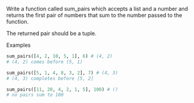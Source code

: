 Write a function called sum_pairs which accepts a list and a number and returns the first pair 
of numbers that sum to the number passed to the function.

The returned pair should be a tuple.

Examples

```py
sum_pairs([4, 2, 10, 5, 1], 6) # (4, 2)
# (4, 2) comes before (5, 1)

sum_pairs([5, 1, 4, 8, 3, 2], 7) # (4, 3)
# (4, 3) completes before [5, 2]

sum_pairs([11, 20, 4, 2, 1, 5], 100) # ()
# no pairs sum to 100
```
